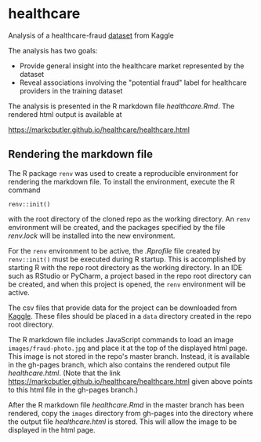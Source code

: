 # healthcare
Analysis of a healthcare-fraud
[dataset](https://www.kaggle.com/rohitrox/healthcare-provider-fraud-detection-analysis)
from Kaggle

The analysis has two goals:

  - Provide general insight into the healthcare market represented by the
    dataset
  - Reveal associations involving the "potential fraud" label for healthcare
    providers in the training dataset

The analysis is presented in the R markdown file *healthcare.Rmd*.  The
rendered html output is available at

https://markcbutler.github.io/healthcare/healthcare.html

## Rendering the markdown file

The R package `renv` was used to create a reproducible environment for
rendering the markdown file.  To install the environment, execute the R
command

`renv::init()`

with the root directory of the cloned repo as the working directory.  An
`renv` environment will be created, and the packages specified by the file
*renv.lock* will be installed into the new environment.

For the `renv` environment to be active, the *.Rprofile* file created by
`renv::init()` must be executed during R startup.  This is accomplished by
starting R with the repo root directory as the working directory.  In an IDE
such as RStudio or PyCharm, a project based in the repo root directory can be
created, and when this project is opened, the `renv` environment will be
active.

The csv files that provide data for the project can be downloaded from
[Kaggle](https://www.kaggle.com/rohitrox/healthcare-provider-fraud-detection-analysis).
These files should be placed in a `data` directory created in the repo root
directory.

The R markdown file includes JavaScript commands to load an image
`images/fraud-photo.jpg` and place it at the top of the displayed html page.
This image is not stored in the repo's master branch.  Instead, it is
available in the gh-pages branch, which also contains the rendered output file
*healthcare.html*.  (Note that the link
https://markcbutler.github.io/healthcare/healthcare.html given above points to
this html file in the gh-pages branch.)

After the R markdown file *healthcare.Rmd* in the master branch has been
rendered, copy the `images` directory from gh-pages into the directory where
the output file *healthcare.html* is stored.  This will allow the image to be
displayed in the html page.
